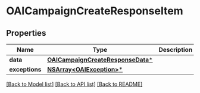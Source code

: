 # OAICampaignCreateResponseItem

## Properties
Name | Type | Description | Notes
------------ | ------------- | ------------- | -------------
**data** | [**OAICampaignCreateResponseData***](OAICampaignCreateResponseData.md) |  | [optional] 
**exceptions** | [**NSArray&lt;OAIException&gt;***](OAIException.md) |  | [optional] 

[[Back to Model list]](../README.md#documentation-for-models) [[Back to API list]](../README.md#documentation-for-api-endpoints) [[Back to README]](../README.md)


